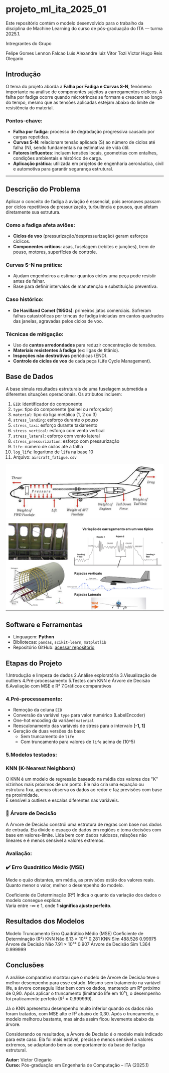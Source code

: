 # projeto_ml_ita_2025_01

Este repositório contém o modelo desenvolvido para o trabalho da disciplina de Machine Learning do curso de pós-graduação do ITA — turma 2025.1.

Intregrantes do Grupo 

Felipe Gomes
Lennon Falcao
Luis Alexandre
luiz Vitor Tozi 
Victor Hugo Reis Olegario

## Introdução

O tema do projeto aborda a **Falha por Fadiga e Curvas S-N**, fenômeno importante na análise de componentes sujeitos a carregamentos cíclicos. A falha por fadiga ocorre quando microtrincas se formam e crescem ao longo do tempo, mesmo que as tensões aplicadas estejam abaixo do limite de resistência do material.

### Pontos-chave:
- **Falha por fadiga**: processo de degradação progressiva causado por cargas repetidas.
- **Curvas S-N**: relacionam tensão aplicada (S) ao número de ciclos até falha (N), sendo fundamentais na estimativa de vida útil.
- **Fatores influentes**: incluem tensões locais, geometrias com entalhes, condições ambientais e histórico de carga.
- **Aplicação prática**: utilizada em projetos de engenharia aeronáutica, civil e automotiva para garantir segurança estrutural.

---

## Descrição do Problema

Aplicar o conceito de fadiga à aviação é essencial, pois aeronaves passam por ciclos repetitivos de pressurização, turbulência e pousos, que afetam diretamente sua estrutura.

### Como a fadiga afeta aviões:
- **Ciclos de voo** (pressurização/despressurização) geram esforços cíclicos.
- **Componentes críticos**: asas, fuselagem (rebites e junções), trem de pouso, motores, superfícies de controle.

### Curvas S-N na prática:
- Ajudam engenheiros a estimar quantos ciclos uma peça pode resistir antes de falhar.
- Base para definir intervalos de manutenção e substituição preventiva.

### Caso histórico:
- **De Havilland Comet (1950s)**: primeiros jatos comerciais. Sofreram falhas catastróficas por trincas de fadiga iniciadas em cantos quadrados das janelas, agravadas pelos ciclos de voo.

### Técnicas de mitigação:
- Uso de **cantos arredondados** para reduzir concentração de tensões.
- **Materiais resistentes à fadiga** (ex: ligas de titânio).
- **Inspeções não destrutivas** periódicas (END).
- **Controle de ciclos de voo** de cada peça (Life Cycle Management).

## Base de Dados

A base simula resultados estruturais de uma fuselagem submetida a diferentes situações operacionais. Os atributos incluem:

1. `EID`: identificador do componente  
2. `type`: tipo do componente (painel ou reforçador)  
3. `material`: tipo da liga metálica (1, 2 ou 3)  
4. `stress_landing`: esforço durante o pouso  
5. `stress_taxi`: esforço durante taxiamento  
6. `stress_vertical`: esforço com vento vertical  
7. `stress_lateral`: esforço com vento lateral  
8. `stress_pressurization`: esforço com pressurização  
9. `life`: número de ciclos até a falha  
10. `log_life`: logaritmo de `life` na base 10  
11. Arquivo: `aircraft_fatigue.csv`

![Curva SN exemplo](image.png)  
![Visualização de stress](image-1.png)

## Software e Ferramentas

- Linguagem: **Python**
- Bibliotecas: `pandas`, `scikit-learn`, `matplotlib`
- Repositório GitHub: [acessar repositório](https://github.com/VictorOlegario/projeto_ml_ita_2025_01)

## Etapas do Projeto

1.Introdução e limpeza de dados
2.Análise exploratória
3.Visualização de outliers
4.Pré-processamento
5.Testes com KNN e Árvore de Decisão
6.Avaliação com MSE e R²
7.Gráficos comparativos


### 4.Pré-processamento:
- Remoção da coluna `EID`
- Conversão da variável `type` para valor numérico (LabelEncoder)
- One-hot encoding da variável `material`
- Reescalonamento das variáveis de stress para o intervalo **[-1, 1]**
- Geração de duas versões da base:
  - Sem truncamento de `life`
  - Com truncamento para valores de `life` acima de \(10^5\)

### 5.Modelos testados:

###  KNN (K-Nearest Neighbors)
O KNN é um modelo de regressão baseado na média dos valores dos "K" vizinhos mais próximos de um ponto. Ele não cria uma equação ou estrutura fixa, apenas observa os dados ao redor e faz previsões com base na proximidade.  
É sensível a outliers e escalas diferentes nas variáveis.

### 🔹 Árvore de Decisão
A Árvore de Decisão constrói uma estrutura de regras com base nos dados de entrada. Ela divide o espaço de dados em regiões e toma decisões com base em valores-limite. Lida bem com dados ruidosos, relações não lineares e é menos sensível a valores extremos.

### Avaliação:

### ✔️ Erro Quadrático Médio (MSE)
Mede o quão distantes, em média, as previsões estão dos valores reais.  
Quanto menor o valor, melhor o desempenho do modelo.

Coeficiente de Determinação (R²)
Indica o quanto da variação dos dados o modelo consegue explicar.  
Varia entre -∞ e 1, onde **1 significa ajuste perfeito**.


## Resultados dos Modelos
Modelo	Truncamento	Erro Quadrático Médio (MSE)	Coeficiente de Determinação (R²)
KNN	Não	6.13 × 10³⁹	0.281
KNN	Sim	488.526	0.99975
Árvore de Decisão	Não	7.91 × 10³⁸	0.907
Árvore de Decisão	Sim	1.364	0.999999

## Conclusões

A análise comparativa mostrou que o modelo de Árvore de Decisão teve o melhor desempenho para esse estudo. Mesmo sem tratamento na variável life, a árvore conseguiu lidar bem com os dados, mantendo um R² próximo de 0,90. Após aplicar o truncamento (limitando life em 10⁵), o desempenho foi praticamente perfeito (R² ≈ 0,999999).

Já o KNN apresentou desempenho muito inferior quando os dados não foram tratados, com MSE alto e R² abaixo de 0,30. Após o truncamento, o modelo melhorou bastante, mas ainda assim ficou levemente abaixo da árvore.

Considerando os resultados, a Árvore de Decisão é o modelo mais indicado para este caso. Ela foi mais estável, precisa e menos sensível a valores extremos, se adaptando bem ao comportamento da base de fadiga estrutural.


**Autor:** Victor Olegario  
**Curso:** Pós-graduação em Engenharia de Computação – ITA (2025.1)  


